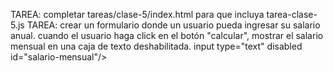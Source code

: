 TAREA: completar tareas/clase-5/index.html para que incluya tarea-clase-5.js
TAREA: crear un formulario donde un usuario pueda ingresar su salario anual.
cuando el usuario haga click en el botón "calcular", mostrar el salario mensual
en una caja de texto deshabilitada. 
input type="text" disabled id="salario-mensual"/>
